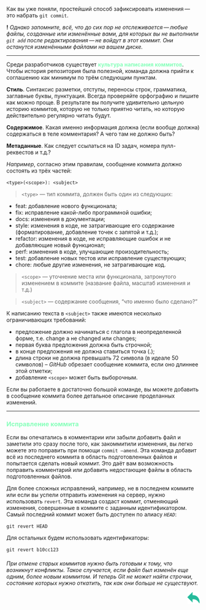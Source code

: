 Как вы уже поняли, простейший способ зафиксировать изменения — это набрать `git commit`.

__!__ _Однако запомните, всё, что до сих пор не отслеживается — любые файлы, созданные или изменённые вами, для которых вы не выполнили `git add` после редактирования — не войдут в этот коммит. Они останутся изменёнными файлами на вашем диске._

---
Среди разработчиков существует __<span style="color:#8FB">культура написания коммитов</span>__. Чтобы история репозитория была полезной, команда должна прийти к соглашению как минимум по трём следующим пунктам.

__Стиль__. Синтаксис разметки, отступы, переносы строк, грамматика, заглавные буквы, пунктуация. Всегда проверяйте орфографию и пишите как можно проще. В результате вы получите удивительно цельную историю коммитов, которую не только приятно читать, но которую действительно регулярно читать  будут.

__Содержимое__. Какая именно информация должна (если вообще должна) содержаться в теле комментария? А чего там не должно быть?

__Метаданные__. Как следует ссылаться на ID задач, номера пулл-реквестов и т.д.?

_Например_, согласно этим правилам, сообщение коммита должно состоять из трёх частей:

    <type>(<scope>): <subject>

>`<type>` — тип коммита, должен быть один из следующих:

* feat: добавление нового функционала;
* fix: исправление какой-либо программной ошибки;
* docs: изменения в документации;
* style: изменения в коде, не затрагивающие его содержание (форматирование, добавление точек с запятой и т.д.);
* refactor: изменения в коде, не исправляющие ошибок и не добавляющие новый функционал;
* perf: изменения в коде, улучшающие произодительность;
* test: добавление новых тестов или исправление существующих;
* chore: любые другие изменения, не затрагивающие код.

>`<scope>` — уточнение места или функционала, затронутого изменением в коммите (название файла, масштаб изменения и т.д.)

>`<subject>` — содержание сообщения, “что именно было сделано?”

К написанию текста в `<subject>` также имеются несколько ограничивающих требований:

* предложение должно начинаться с глагола в неопределенной форме, т.е. change а не changed или changes;
* первая буква предложения должна быть строчной;
* в конце предложения не должна ставиться точка (.);
* длина строки не должна превышать 72 символа (в идеале 50 символов) – _GitHub_ обрезает сообщение коммита, если оно длиннее этой отметки;
* добавление `<scope>` может быть выборочным.

Если вы работаете в достаточно большой команде, вы можете добавить в сообщение коммита более детальное описание проделанных изменений. 

---

### <span style="color:#8FB">Исправление коммита</span>

Если вы опечатались в комментарии или забыли добавить файл и заметили это сразу после того, как закоммитили изменения, вы легко можете это поправить при помощи `commit —amend`. Эта команда добавит всё из последнего коммита в область подготовленных файлов и попытается сделать новый коммит. Это даёт вам возможность поправить комментарий или добавить недостающие файлы в область подготовленных файлов.

Для более сложных исправлений, например, не в последнем коммите или если вы успели отправить изменения на сервер, нужно использовать `revert`. Эта команда создаст коммит, отменяющий изменения, совершенные в коммите с заданным идентификатором.
Самый последний коммит может быть доступен по алиасу _`HEAD`_:

    git revert HEAD

Для остальных будем использовать идентификаторы:

    git revert b10cc123

###### При отмене старых коммитов нужно быть готовым к тому, что возникнут конфликты. Такое случается, если файл был изменён еще одним, более новым коммитом. И теперь Git не может найти строчки, состояние которых нужно откатить, так как они больше не существуют. <p align = "right">[![back](./assets/arrows1.png)](./readme.md "Назад к содержанию")</p>
